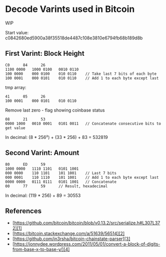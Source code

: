 Decode Varints used in Bitcoin
==============================
WIP

Start value: c0842680ed5900a38f35518de4487c108e3810e6794fb68b189d8b

First Varint: Block Height
---------------------------
```
C0		84		26
1100 0000	1000 0100	0010 0110
100 0000	000 0100	010 0110	// Take last 7 bits of each byte
100 0001	000 0101	010 0110	// Add 1 to each byte except last
```
tmp array:
```
41		05		26
100 0001	000 0101	010 0110
```

Remove last zero - flag showing coinbase status
```
08		21		53
0000 1000	0010 0001	0101 0011	// Concatenate consecutive bits to get value
```
In decimal: (8 * 256²) + (33 * 256) + 83 = 532819

Second Varint: Amount
---------------------
```
80		ED		59
1000 0000	1110 1101	0101 1001
000 0000	110 1101	101 1001	// Last 7 bits
000 0001	110 1110	101 1001	// Add 1 to each byte except last
0000 0000	0111 0111	0101 1001	// Concatenate
00		77		59		// Result, hexadecimal
```
In decimal: (119 * 256) + 89 = 30553

References
----------
* [https://github.com/bitcoin/bitcoin/blob/v0.13.2/src/serialize.h#L307L372][1]
* [https://bitcoin.stackexchange.com/a/51639/56514][2]
* [https://github.com/in3rsha/bitcoin-chainstate-parser][3]
* [https://jonnydee.wordpress.com/2011/05/01/convert-a-block-of-digits-from-base-x-to-base-y/][4]





[1]: https://github.com/bitcoin/bitcoin/blob/v0.13.2/src/serialize.h#L307L372
[2]: https://bitcoin.stackexchange.com/a/51639/56514
[3]: https://github.com/in3rsha/bitcoin-chainstate-parser
[4]: https://jonnydee.wordpress.com/2011/05/01/convert-a-block-of-digits-from-base-x-to-base-y/
